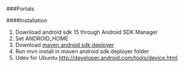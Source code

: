 ###Portals

####Installation
1. Download android sdk 15 through Android SDK Manager
2. Set ANDROID_HOME
3. Download [maven android sdk deployer](https://github.com/mosabua/maven-android-sdk-deployer/#readme)
4. Run mvn install in maven android sdk deployer folder
5. Udev for Ubuntu http://developer.android.com/tools/device.html
